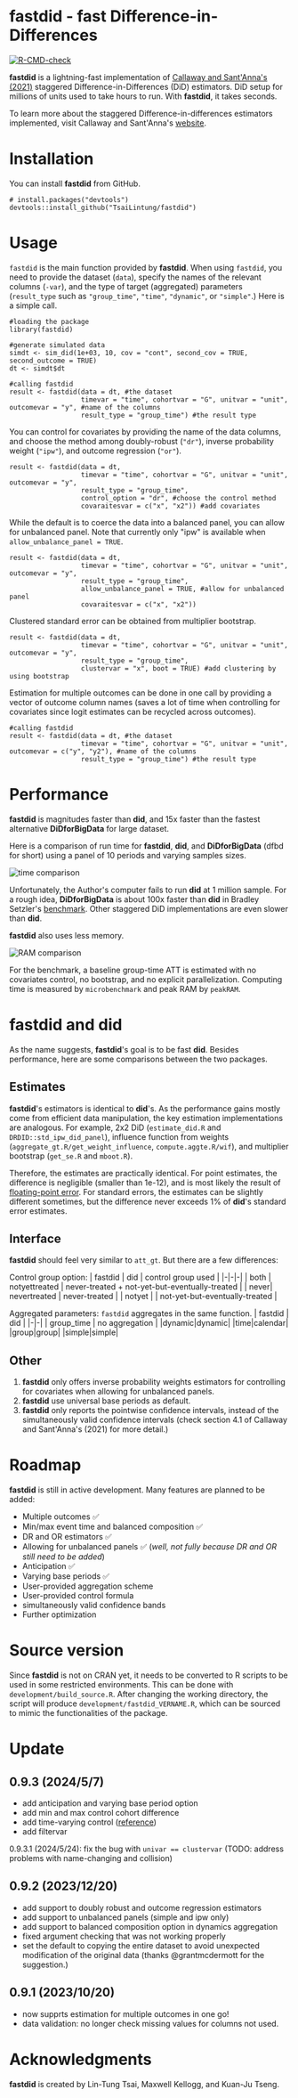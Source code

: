 # fastdid - fast Difference-in-Differences

  <!-- badges: start -->
  [![R-CMD-check](https://github.com/TsaiLintung/fastdid/actions/workflows/R-CMD-check.yaml/badge.svg)](https://github.com/TsaiLintung/fastdid/actions/workflows/R-CMD-check.yaml)
  <!-- badges: end -->

**fastdid** is a lightning-fast implementation of [Callaway and Sant'Anna's (2021)](https://www.sciencedirect.com/science/article/pii/S0304407620303948) staggered Difference-in-Differences (DiD) estimators. DiD setup for millions of units used to take hours to run. With **fastdid**, it takes seconds. 

To learn more about the staggered Difference-in-differences estimators implemented, visit Callaway and Sant'Anna's [website](https://bcallaway11.github.io/did/articles/did-basics.html).

# Installation

You can install **fastdid** from GitHub.

```
# install.packages("devtools")
devtools::install_github("TsaiLintung/fastdid")
```

# Usage

`fastdid` is the main function provided by **fastdid**. When using `fastdid`, you need to provide the dataset (`data`), specify the names of the relevant columns (`-var`), and the type of target (aggregated) parameters (`result_type` such as `"group_time"`, `"time"`, `"dynamic"`, or `"simple"`.) Here is a simple call. 

```
#loading the package
library(fastdid)

#generate simulated data
simdt <- sim_did(1e+03, 10, cov = "cont", second_cov = TRUE, second_outcome = TRUE)
dt <- simdt$dt

#calling fastdid
result <- fastdid(data = dt, #the dataset
                  timevar = "time", cohortvar = "G", unitvar = "unit", outcomevar = "y", #name of the columns
                  result_type = "group_time") #the result type
```

You can control for covariates by providing the name of the data columns, and choose the method among doubly-robust (`"dr"`), inverse probability weight (`"ipw"`), and outcome regression (`"or"`). 

```
result <- fastdid(data = dt, 
                  timevar = "time", cohortvar = "G", unitvar = "unit", outcomevar = "y",
                  result_type = "group_time",
                  control_option = "dr", #choose the control method
                  covaraitesvar = c("x", "x2")) #add covariates
```

While the default is to coerce the data into a balanced panel, you can allow for unbalanced panel. Note that currently only "ipw" is available when `allow_unbalance_panel = TRUE`.

```
result <- fastdid(data = dt, 
                  timevar = "time", cohortvar = "G", unitvar = "unit", outcomevar = "y",
                  result_type = "group_time",
                  allow_unbalance_panel = TRUE, #allow for unbalanced panel
                  covaraitesvar = c("x", "x2"))
```


Clustered standard error can be obtained from multiplier bootstrap. 

```
result <- fastdid(data = dt,
                  timevar = "time", cohortvar = "G", unitvar = "unit", outcomevar = "y",
                  result_type = "group_time",
                  clustervar = "x", boot = TRUE) #add clustering by using bootstrap
```

Estimation for multiple outcomes can be done in one call by providing a vector of outcome column names (saves a lot of time when controlling for covariates since logit estimates can be recycled across outcomes). 

```
#calling fastdid
result <- fastdid(data = dt, #the dataset
                  timevar = "time", cohortvar = "G", unitvar = "unit", outcomevar = c("y", "y2"), #name of the columns
                  result_type = "group_time") #the result type
```

# Performance

**fastdid** is magnitudes faster than **did**, and 15x faster than the fastest alternative **DiDforBigData** for large dataset. 

Here is a comparison of run time for **fastdid**, **did**, and **DiDforBigData** (dfbd for short) using a panel of 10 periods and varying samples sizes.

![time comparison](https://i.imgur.com/s5v32Rw.png)

Unfortunately, the Author's computer fails to run **did** at 1 million sample. For a rough idea, **DiDforBigData** is about 100x faster than **did** in Bradley Setzler's [benchmark](https://setzler.github.io/DiDforBigData/articles/Background.html). Other staggered DiD implementations are even slower than **did**. 

**fastdid** also uses less memory.

![RAM comparison](https://i.imgur.com/7emkgOz.png)

For the benchmark, a baseline group-time ATT is estimated with no covariates control, no bootstrap, and no explicit parallelization. Computing time is measured by `microbenchmark` and peak RAM by `peakRAM`.

# **fastdid** and **did**

As the name suggests, **fastdid**'s goal is to be fast **did**. Besides performance, here are some comparisons between the two packages.

## Estimates

**fastdid**'s estimators is identical to **did**'s. As the performance gains mostly come from efficient data manipulation, the key estimation implementations are analogous. For example, 2x2 DiD (`estimate_did.R` and `DRDID::std_ipw_did_panel`), influence function from weights (`aggregate_gt.R/get_weight_influence`, `compute.aggte.R/wif`), and multiplier bootstrap (`get_se.R` and `mboot.R`).

Therefore, the estimates are practically identical. For point estimates, the difference is negligible (smaller than 1e-12), and is most likely the result of [floating-point error](https://en.wikipedia.org/wiki/Floating-point_error_mitigation). For standard errors, the estimates can be slightly different sometimes, but the difference never exceeds 1\% of **did**'s standard error estimates. 

## Interface

**fastdid** should feel very similar to `att_gt`. But there are a few differences:

Control group option: 
| fastdid | did | control group used |
|-|-|-|
| both | notyettreated | never-treated + not-yet-but-eventually-treated |
| never| nevertreated  | never-treated |
| notyet | | not-yet-but-eventually-treated |

Aggregated parameters: `fastdid` aggregates in the same function.
| fastdid | did |
|-|-|
| group_time | no aggregation |
|dynamic|dynamic|
|time|calendar|
|group|group|
|simple|simple|

## Other

1. **fastdid** only offers inverse probability weights estimators for controlling for covariates when allowing for unbalanced panels.
2. **fastdid** use universal base periods as default. 
4. **fastdid** only reports the pointwise confidence intervals, instead of the simultaneously valid confidence intervals (check section 4.1 of Callaway and Sant'Anna's (2021) for more detail.)

# Roadmap

**fastdid** is still in active development. Many features are planned to be added:

- Multiple outcomes :white_check_mark:
- Min/max event time and balanced composition :white_check_mark:
- DR and OR estimators :white_check_mark:
- Allowing for unbalanced panels :white_check_mark: (*well, not fully because DR and OR still need to be added*)
- Anticipation :white_check_mark:
- Varying base periods :white_check_mark:
- User-provided aggregation scheme
- User-provided control formula
- simultaneously valid confidence bands
- Further optimization

# Source version

Since **fastdid** is not on CRAN yet, it needs to be converted to R scripts to be used in some restricted environments. This can be done with `development/build_source.R`. After changing the working directory, the script will produce `development/fastdid_VERNAME.R`, which can be sourced to mimic the functionalities of the package.

# Update

## 0.9.3 (2024/5/7)

- add anticipation and varying base period option
- add min and max control cohort difference
- add time-varying control ([reference](https://arxiv.org/abs/2202.02903))
- add filtervar 

0.9.3.1 (2024/5/24): fix the bug with `univar == clustervar` (TODO: address problems with name-changing and collision)

## 0.9.2 (2023/12/20)

- add support to doubly robust and outcome regression estimators
- add support to unbalanced panels (simple and ipw only)
- add support to balanced composition option in dynamics aggregation
- fixed argument checking that was not working properly
- set the default to copying the entire dataset to avoid unexpected modification of the original data (thanks @grantmcdermott for the suggestion.)

## 0.9.1 (2023/10/20)

- now supprts estimation for multiple outcomes in one go! 
- data validation: no longer check missing values for columns not used. 

# Acknowledgments

**fastdid** is created by Lin-Tung Tsai, Maxwell Kellogg, and Kuan-Ju Tseng. 


